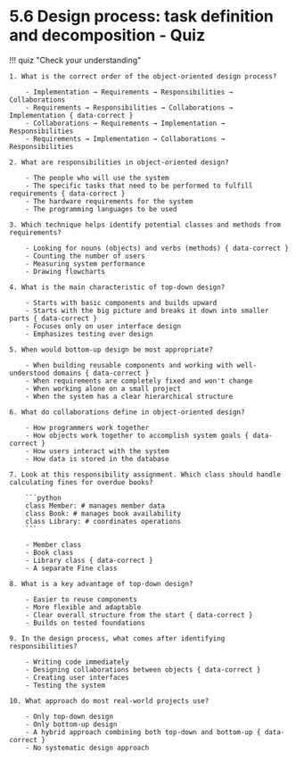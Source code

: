# 5.6 Design process: task definition and decomposition - Quiz

!!! quiz "Check your understanding"

    1. What is the correct order of the object-oriented design process?

        - Implementation → Requirements → Responsibilities → Collaborations
        - Requirements → Responsibilities → Collaborations → Implementation { data-correct }
        - Collaborations → Requirements → Implementation → Responsibilities
        - Requirements → Implementation → Collaborations → Responsibilities

    2. What are responsibilities in object-oriented design?

        - The people who will use the system
        - The specific tasks that need to be performed to fulfill requirements { data-correct }
        - The hardware requirements for the system
        - The programming languages to be used

    3. Which technique helps identify potential classes and methods from requirements?

        - Looking for nouns (objects) and verbs (methods) { data-correct }
        - Counting the number of users
        - Measuring system performance
        - Drawing flowcharts

    4. What is the main characteristic of top-down design?

        - Starts with basic components and builds upward
        - Starts with the big picture and breaks it down into smaller parts { data-correct }
        - Focuses only on user interface design
        - Emphasizes testing over design

    5. When would bottom-up design be most appropriate?

        - When building reusable components and working with well-understood domains { data-correct }
        - When requirements are completely fixed and won't change
        - When working alone on a small project
        - When the system has a clear hierarchical structure

    6. What do collaborations define in object-oriented design?

        - How programmers work together
        - How objects work together to accomplish system goals { data-correct }
        - How users interact with the system
        - How data is stored in the database

    7. Look at this responsibility assignment. Which class should handle calculating fines for overdue books?

        ```python
        class Member: # manages member data
        class Book: # manages book availability  
        class Library: # coordinates operations
        ```

        - Member class
        - Book class
        - Library class { data-correct }
        - A separate Fine class

    8. What is a key advantage of top-down design?

        - Easier to reuse components
        - More flexible and adaptable
        - Clear overall structure from the start { data-correct }
        - Builds on tested foundations

    9. In the design process, what comes after identifying responsibilities?

        - Writing code immediately
        - Designing collaborations between objects { data-correct }
        - Creating user interfaces
        - Testing the system

    10. What approach do most real-world projects use?

        - Only top-down design
        - Only bottom-up design
        - A hybrid approach combining both top-down and bottom-up { data-correct }
        - No systematic design approach
